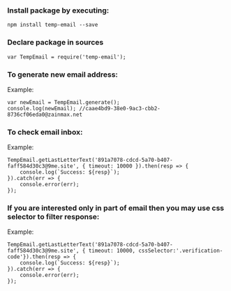 ### Install package by executing:
```
npm install temp-email --save
```

### Declare package in sources
```
var TempEmail = require('temp-email');
```

### To generate new email address:
Example:
```
var newEmail = TempEmail.generate();
console.log(newEmail); //caae4bd9-38e0-9ac3-cbb2-8736cf06eda0@zainmax.net
```

### To check email inbox:
Example:
```
TempEmail.getLastLetterText('891a7078-cdcd-5a70-b407-faff584d30c3@9me.site', { timeout: 10000 }).then(resp => {
    console.log(`Success: ${resp}`);
}).catch(err => {
    console.error(err);
});
```

### If you are interested only in part of email then you may use css selector to filter response:
Example:
```
TempEmail.getLastLetterText('891a7078-cdcd-5a70-b407-faff584d30c3@9me.site', { timeout: 10000, cssSelector:'.verification-code'}).then(resp => {
    console.log(`Success: ${resp}`);
}).catch(err => {
    console.error(err);
});
```
